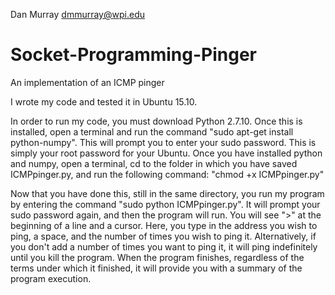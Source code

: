 Dan Murray
dmmurray@wpi.edu

# Socket-Programming-Pinger
An implementation of an ICMP pinger

I wrote my code and tested it in Ubuntu 15.10.

In order to run my code, you must download Python 2.7.10.
Once this is installed, open a terminal and run the command
"sudo apt-get install python-numpy". This will prompt you to enter
your sudo password. This is simply your root password for your
Ubuntu. Once you have installed python and numpy, open a terminal,
cd to the folder in which you have saved ICMPpinger.py, and run the
following command: "chmod +x ICMPpinger.py"

Now that you have done this, still in the same directory, you run my
program by entering the command "sudo python ICMPpinger.py". It will
prompt your sudo password again, and then the program will run. You
will see ">" at the beginning of a line and a cursor. Here, you type
in the address you wish to ping, a space, and the number of times you
wish to ping it. Alternatively, if you don't add a number of times you
want to ping it, it will ping indefinitely until you kill the program.
When the program finishes, regardless of the terms under which it
finished, it will provide you with a summary of the program execution.
